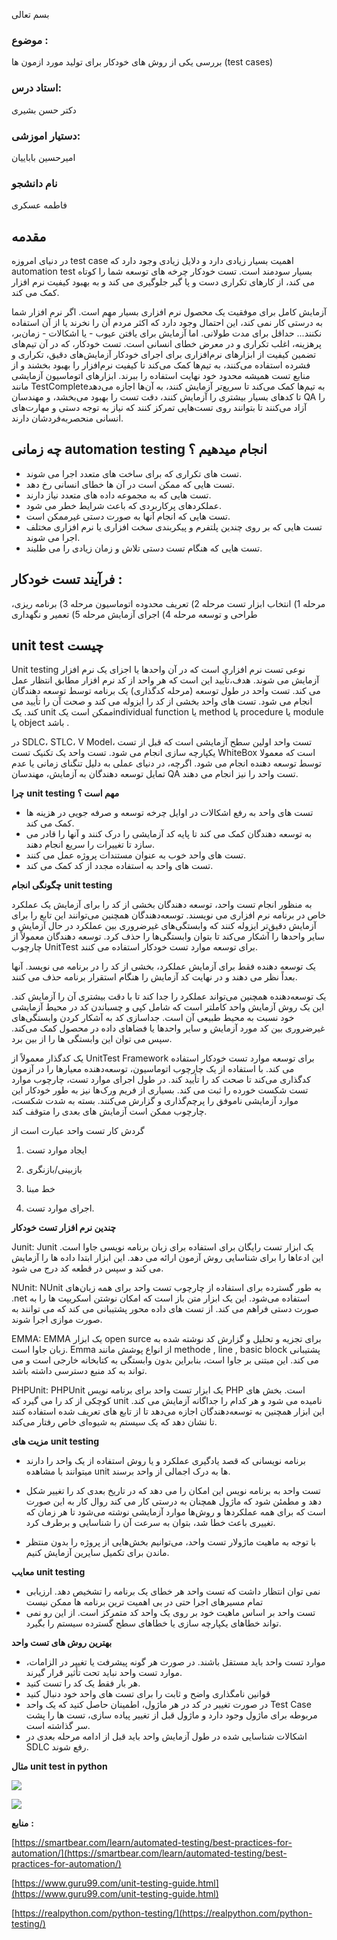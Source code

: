 بسم تعالی

### موضوع :
بررسی یکی از روش های خودکار برای تولید مورد ازمون ها (test cases)

### استاد درس:
 دکتر حسن بشیری

### دستیار اموزشی:
امیرحسین باباییان


### نام دانشجو
فاطمه عسکری



## مقدمه

در دنیای امروزه test case اهمیت بسیار زیادی دارد و دلایل زیادی وجود دارد که automation test بسیار سودمند است. تست خودکار چرخه های توسعه شما را کوتاه می کند، از کارهای تکراری دست و پا گیر جلوگیری می کند و به بهبود کیفیت نرم افزار کمک می کند.

آزمایش کامل برای موفقیت یک محصول نرم افزاری بسیار مهم است. اگر نرم افزار شما به درستی کار نمی کند، این احتمال وجود دارد که اکثر مردم آن را نخرند یا از آن استفاده نکنند... حداقل برای مدت طولانی. اما آزمایش برای یافتن عیوب - یا اشکالات - زمان‌بر، پرهزینه، اغلب تکراری و در معرض خطای انسانی است. تست خودکار، که در آن تیم‌های تضمین کیفیت از ابزارهای نرم‌افزاری برای اجرای خودکار آزمایش‌های دقیق، تکراری و فشرده استفاده می‌کنند، به تیم‌ها کمک می‌کند تا کیفیت نرم‌افزار را بهبود بخشند و از منابع تست همیشه محدود خود نهایت استفاده را ببرند. ابزارهای اتوماسیون آزمایشی مانند TestCompleteبه تیم‌ها کمک می‌کند تا سریع‌تر آزمایش کنند، به آن‌ها اجازه می‌دهد تا کدهای بسیار بیشتری را آزمایش کنند، دقت تست را بهبود می‌بخشد، و مهندسان QA را آزاد می‌کنند تا بتوانند روی تست‌هایی تمرکز کنند که نیاز به توجه دستی و مهارت‌های انسانی منحصربه‌فردشان دارند.

## چه زمانی automation testing انجام میدهیم ؟
- تست های تکراری که برای ساخت های متعدد اجرا می شوند.
- تست هایی که ممکن است در آن ها خطای انسانی رخ دهد.
- تست هایی که به مجموعه داده های متعدد نیاز دارند.
- عملکردهای پرکاربردی که باعث شرایط خطر می شود.
- تست هایی که انجام آنها به صورت دستی غیرممکن است.
- تست هایی که بر روی چندین پلتفرم و پیکربندی سخت افزاری یا نرم افزاری مختلف اجرا می شوند.
- تست هایی که هنگام تست دستی تلاش و زمان زیادی را می طلبند.

## فرآیند تست خودکار :
مرحله 1) انتخاب ابزار تست
مرحله 2) تعریف محدوده اتوماسیون
مرحله 3) برنامه ریزی، طراحی و توسعه
مرحله 4) اجرای آزمایش
مرحله 5) تعمیر و نگهداری

## unit test چیست 

Unit testing نوعی تست نرم افزاری است که در آن واحدها یا اجزای یک نرم افزار آزمایش می شوند. هدف،تأیید این است که هر واحد از کد نرم افزار مطابق انتظار عمل می کند. تست واحد در طول توسعه (مرحله کدگذاری) یک برنامه توسط توسعه دهندگان انجام می شود. تست های واحد بخشی از کد را ایزوله می کند و صحت آن را تأیید می کند. یک unit ممکن است یکindividual function یا method یا procedure یا module یا object باشد .

در SDLC، STLC، V Model، تست واحد اولین سطح آزمایشی است که قبل از تست یکپارچه سازی انجام می شود. تست واحد یک تکنیک تست WhiteBox است که معمولا توسط توسعه دهنده انجام می شود. اگرچه، در دنیای عملی به دلیل تنگنای زمانی یا عدم تمایل توسعه دهندگان به آزمایش، مهندسان QA تست واحد را نیز انجام می دهند.

**چرا**  **unit testing**  **مهم است ؟**

- تست های واحد به رفع اشکالات در اوایل چرخه توسعه و صرفه جویی در هزینه ها کمک می کند.
- به توسعه دهندگان کمک می کند تا پایه کد آزمایشی را درک کنند و آنها را قادر می سازد تا تغییرات را سریع انجام دهند.
- تست های واحد خوب به عنوان مستندات پروژه عمل می کنند.
- تست های واحد به استفاده مجدد از کد کمک می کند.

**چگونگی انجام**  **unit testing**

به منظور انجام تست واحد، توسعه دهندگان بخشی از کد را برای آزمایش یک عملکرد خاص در برنامه نرم افزاری می نویسند. توسعه‌دهندگان همچنین می‌توانند این تابع را برای آزمایش دقیق‌تر ایزوله کنند که وابستگی‌های غیرضروری بین عملکرد در حال آزمایش و سایر واحدها را آشکار می‌کند تا بتوان وابستگی‌ها را حذف کرد. توسعه دهندگان معمولاً از چارچوب UnitTest برای توسعه موارد تست خودکار استفاده می کنند.

یک توسعه دهنده فقط برای آزمایش عملکرد، بخشی از کد را در برنامه می نویسد. آنها بعداً نظر می دهند و در نهایت کد آزمایش را هنگام استقرار برنامه حذف می کنند.

یک توسعه‌دهنده همچنین می‌تواند عملکرد را جدا کند تا با دقت بیشتری آن را آزمایش کند. این یک روش آزمایش واحد کاملتر است که شامل کپی و چسباندن کد در محیط آزمایشی خود نسبت به محیط طبیعی آن است. جداسازی کد به آشکار کردن وابستگی‌های غیرضروری بین کد مورد آزمایش و سایر واحدها یا فضاهای داده در محصول کمک می‌کند. سپس می توان این وابستگی ها را از بین برد.

یک کدگذار معمولاً از UnitTest Framework برای توسعه موارد تست خودکار استفاده می کند. با استفاده از یک چارچوب اتوماسیون، توسعه‌دهنده معیارها را در آزمون کدگذاری می‌کند تا صحت کد را تأیید کند. در طول اجرای موارد تست، چارچوب موارد تست شکست خورده را ثبت می کند. بسیاری از فریم ورک‌ها نیز به طور خودکار این موارد آزمایشی ناموفق را پرچم‌گذاری و گزارش می‌کنند. بسته به شدت شکست، چارچوب ممکن است آزمایش های بعدی را متوقف کند.

گردش کار تست واحد عبارت است از

1) ایجاد موارد تست

2) بازبینی/بازنگری

3) خط مبنا

4) اجرای موارد تست.

**چندین نرم افزار تست خودکار**

Junit: Junit یک ابزار تست رایگان برای استفاده برای زبان برنامه نویسی جاوا است. این ادعاها را برای شناسایی روش آزمون ارائه می دهد. این ابزار ابتدا داده ها را آزمایش می کند و سپس در قطعه کد درج می شود.

NUnit: NUnit به طور گسترده برای استفاده از چارچوب تست واحد برای همه زبان‌های .net استفاده می‌شود. این یک ابزار متن باز است که امکان نوشتن اسکریپت ها را به صورت دستی فراهم می کند. از تست های داده محور پشتیبانی می کند که می توانند به صورت موازی اجرا شوند.

EMMA: EMMA یک ابزار open surce برای تجزیه و تحلیل و گزارش کد نوشته شده به زبان جاوا است. Emma از انواع پوشش مانند methode , line , basic block پشتیبانی می کند. این مبتنی بر جاوا است، بنابراین بدون وابستگی به کتابخانه خارجی است و می تواند به کد منبع دسترسی داشته باشد.

PHPUnit: PHPUnit یک ابزار تست واحد برای برنامه نویس PHP است. بخش های کوچکی از کد را می گیرد که unit نامیده می شود و هر کدام را جداگانه آزمایش می کند. این ابزار همچنین به توسعه‌دهندگان اجازه می‌دهد تا از تابع های تعریف شده استفاده کنند تا نشان دهد که یک سیستم به شیوه‌ای خاص رفتار می‌کند.

**مزیت های**  **unit testing**

- برنامه نویسانی که قصد یادگیری عملکرد و یا روش استفاده از یک واحد را دارند میتوانند با مشاهده unit ها به درک اجمالی از واحد برسند.

- تست واحد به برنامه نویس این امکان را می دهد که در تاریخ بعدی کد را تغییر شکل دهد و مطمئن شود که ماژول همچنان به درستی کار می کند روال کار به این صورت است که برای همه عملکردها و روش‌ها موارد آزمایشی نوشته می‌شود تا هر زمان که تغییری باعث خطا شد، بتوان به سرعت آن را شناسایی و برطرف کرد.
- با توجه به ماهیت ماژولار تست واحد، می‌توانیم بخش‌هایی از پروژه را بدون منتظر ماندن برای تکمیل سایرین آزمایش کنیم.

**معایب**  **unit testing**

- نمی توان انتظار داشت که تست واحد هر خطای یک برنامه را تشخیص دهد. ارزیابی تمام مسیرهای اجرا حتی در بی اهمیت ترین برنامه ها ممکن نیست
- تست واحد بر اساس ماهیت خود بر روی یک واحد کد متمرکز است. از این رو نمی تواند خطاهای یکپارچه سازی یا خطاهای سطح گسترده سیستم را بگیرد.

**بهترین روش های تست واحد**

- موارد تست واحد باید مستقل باشند. در صورت هر گونه پیشرفت یا تغییر در الزامات، موارد تست واحد نباید تحت تأثیر قرار گیرند.
- هر بار فقط یک کد را تست کنید.
- قوانین نامگذاری واضح و ثابت را برای تست های واحد خود دنبال کنید
- در صورت تغییر در کد در هر ماژول، اطمینان حاصل کنید که یک واحد Test Case مربوطه برای ماژول وجود دارد و ماژول قبل از تغییر پیاده سازی، تست ها را پشت سر گذاشته است.
- اشکالات شناسایی شده در طول آزمایش واحد باید قبل از ادامه مرحله بعدی در SDLC رفع شوند.

**مثال**  **unit test in python**

![](RackMultipart20220605-1-ncreco_html_3a5742d77b25b89a.png)

![](RackMultipart20220605-1-ncreco_html_ef19431465ca9cfe.png)

**منابع**  **:**

[https://smartbear.com/learn/automated-testing/best-practices-for-automation/](https://smartbear.com/learn/automated-testing/best-practices-for-automation/)

[https://www.guru99.com/unit-testing-guide.html](https://www.guru99.com/unit-testing-guide.html)

[https://realpython.com/python-testing/](https://realpython.com/python-testing/)
